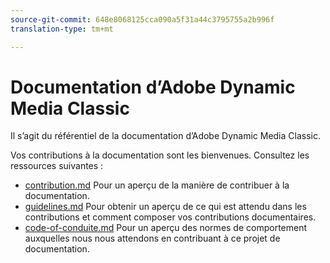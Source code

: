 ```yaml
---
source-git-commit: 648e8068125cca090a5f31a44c3795755a2b996f
translation-type: tm+mt

---
```

# Documentation d’Adobe Dynamic Media Classic

Il s’agit du référentiel de la documentation d’Adobe Dynamic Media Classic.

Vos contributions à la documentation sont les bienvenues. Consultez les ressources suivantes :

* [contribution.md](contributing.md) Pour un aperçu de la manière de contribuer à la documentation.
* [guidelines.md](guidelines.md) Pour obtenir un aperçu de ce qui est attendu dans les contributions et comment composer vos contributions documentaires.
* [code-of-conduite.md](code-of-conduct.md) Pour un aperçu des normes de comportement auxquelles nous nous attendons en contribuant à ce projet de documentation.
